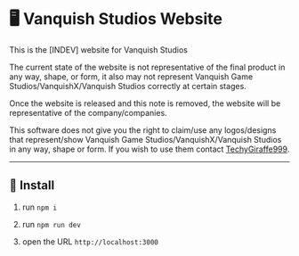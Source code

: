 # 🖥️  Vanquish Studios Website

This is the [INDEV] website for Vanquish Studios

The current state of the website is not representative of the final product in any way, shape, or form, it also may not represent Vanquish Game Studios/VanquishX/Vanquish Studios correctly at certain stages.

Once the website is released and this note is removed, the website will be representative of the company/companies.

This software does not give you the right to claim/use any logos/designs that represent/show Vanquish Game Studios/VanquishX/Vanquish Studios in any way, shape or form. If you wish to use them contact [TechyGiraffe999](https://github.com/TecEash1).

---
## 💾 Install

1. run ``npm i``

2. run ``npm run dev``

3. open the URL ``http://localhost:3000``

